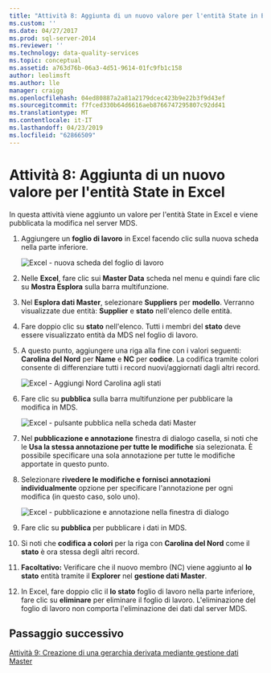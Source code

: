 ```yaml
---
title: "Attività 8: Aggiunta di un nuovo valore per l'entità State in Excel | Microsoft Docs"
ms.custom: ''
ms.date: 04/27/2017
ms.prod: sql-server-2014
ms.reviewer: ''
ms.technology: data-quality-services
ms.topic: conceptual
ms.assetid: a763d76b-06a3-4d51-9614-01fc9fb1c158
author: leolimsft
ms.author: lle
manager: craigg
ms.openlocfilehash: 04ed80887a2a81a2179dcec423b9e22b3f9d43ef
ms.sourcegitcommit: f7fced330b64d6616aeb8766747295807c92dd41
ms.translationtype: MT
ms.contentlocale: it-IT
ms.lasthandoff: 04/23/2019
ms.locfileid: "62866509"
---
```

# <a name="task-8-adding-a-new-value-for-state-entity-in-excel"></a>Attività 8: Aggiunta di un nuovo valore per l'entità State in Excel
  In questa attività viene aggiunto un valore per l'entità State in Excel e viene pubblicata la modifica nel server MDS.  
  
1.  Aggiungere un **foglio di lavoro** in Excel facendo clic sulla nuova scheda nella parte inferiore.  
  
     ![Excel - nuova scheda del foglio di lavoro](../../2014/tutorials/media/et-addinganewvalueforstateentityinexcel-01.jpg "Excel - nuova scheda del foglio di lavoro")  
  
2.  Nelle **Excel**, fare clic sui **Master Data** scheda nel menu e quindi fare clic su **Mostra Esplora** sulla barra multifunzione.  
  
3.  Nel **Esplora dati Master**, selezionare **Suppliers** per **modello**. Verranno visualizzate due entità: **Supplier** e **stato** nell'elenco delle entità.  
  
4.  Fare doppio clic su **stato** nell'elenco. Tutti i membri del **stato** deve essere visualizzato entità da MDS nel foglio di lavoro.  
  
5.  A questo punto, aggiungere una riga alla fine con i valori seguenti: **Carolina del Nord** per **Name** e **NC** per **codice**. La codifica tramite colori consente di differenziare tutti i record nuovi/aggiornati dagli altri record.  
  
     ![Excel - Aggiungi Nord Carolina agli stati](../../2014/tutorials/media/et-addinganewvalueforstateentityinexcel-02.jpg "Excel - Aggiungi Nord Carolina agli Stati")  
  
6.  Fare clic su **pubblica** sulla barra multifunzione per pubblicare la modifica in MDS.  
  
     ![Excel - pulsante pubblica nella scheda dati Master](../../2014/tutorials/media/et-addinganewvalueforstateentityinexcel-03.jpg "Excel - pulsante pubblica nella scheda dati Master")  
  
7.  Nel **pubblicazione e annotazione** finestra di dialogo casella, si noti che le **Usa la stessa annotazione per tutte le modifiche** sia selezionata. È possibile specificare una sola annotazione per tutte le modifiche apportate in questo punto.  
  
8.  Selezionare **rivedere le modifiche e fornisci annotazioni individualmente** opzione per specificare l'annotazione per ogni modifica (in questo caso, solo uno).  
  
     ![Excel - pubblicazione e annotazione nella finestra di dialogo](../../2014/tutorials/media/et-addinganewvalueforstateentityinexcel-04.jpg "di Excel: pubblicazione e annotazione nella finestra di dialogo")  
  
9. Fare clic su **pubblica** per pubblicare i dati in MDS.  
  
10. Si noti che **codifica a colori** per la riga con **Carolina del Nord** come il **stato** è ora stessa degli altri record.  
  
11. **Facoltativo:** Verificare che il nuovo membro (NC) viene aggiunto al **lo stato** entità tramite il **Explorer** nel **gestione dati Master**.  
  
12. In Excel, fare doppio clic il **lo stato** foglio di lavoro nella parte inferiore, fare clic su **eliminare** per eliminare il foglio di lavoro. L'eliminazione del foglio di lavoro non comporta l'eliminazione dei dati dal server MDS.  
  
## <a name="next-step"></a>Passaggio successivo  
 [Attività 9: Creazione di una gerarchia derivata mediante gestione dati Master](../../2014/tutorials/task-9-creating-a-derived-hierarchy-using-master-data-manager.md)  
  
  
